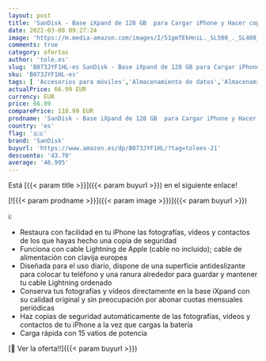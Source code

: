 ```yaml
---
layout: post
title: 'SanDisk - Base iXpand de 128 GB  para Cargar iPhone y Hacer copias de Seguridad de su Contenido'
date: 2022-03-08 09:27:24
image: 'https://m.media-amazon.com/images/I/51gmTEkHniL._SL500_._SL400_.jpg'
comments: true
category: ofertas
author: 'tole.es'
slug: 'B073JYF1HL-es SanDisk - Base iXpand de 128 GB para Cargar iPhone y Hacer...'
sku: 'B073JYF1HL-es'
tags: [ 'Accesorios para móviles','Almacenamiento de datos','Almacenamiento de datos externo','Cargadores para móviles','Comunicación móvil y accesorios','Discos duros externos','Electrónica','Informática','iphone','sandisk', ]
actualPrice: 66.99 EUR
currency: EUR
price: 66.99
comparePrice: 118.99 EUR
prodname: 'SanDisk - Base iXpand de 128 GB  para Cargar iPhone y Hacer copias de Seguridad de su Contenido'
country: 'es'
flag: '🇪🇸'
brand: 'SanDisk'
buyurl: 'https://www.amazon.es/dp/B073JYF1HL/?tag=tolees-21'
descuento: '43.70'
average: '46.995'
---
```


Está [{{< param title >}}]({{< param buyurl >}}) en el siguiente enlace!

[![{{< param prodname >}}]({{< param image >}})]({{< param buyurl >}})

ℹ️:

- Restaura con facilidad en tu iPhone las fotografías, vídeos y contactos de los que hayas hecho una copia de seguridad
- Funciona con cable Lightning de Apple (cable no incluido); cable de alimentación con clavija europea
- Diseñada para el uso diario, dispone de una superficie antideslizante para colocar tu teléfono y una ranura alrededor para guardar y mantener tu cable Lightning ordenado
- Conserva tus fotografías y vídeos directamente en la base iXpand con su calidad original y sin preocupación por abonar cuotas mensuales periódicas
- Haz copias de seguridad automáticamente de las fotografías, vídeos y contactos de tu iPhone a la vez que cargas la batería
- Carga rápida con 15 vatios de potencia

[🛒 Ver la oferta!!]({{< param buyurl >}})
